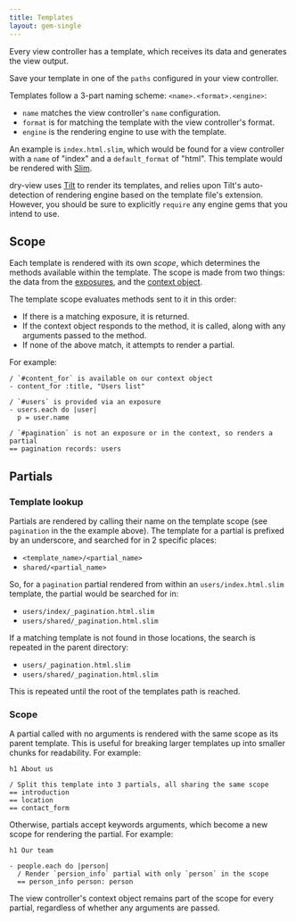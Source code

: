 ```yaml
---
title: Templates
layout: gem-single
---
```


Every view controller has a template, which receives its data and generates the view output.

Save your template in one of the `paths` configured in your view controller.

Templates follow a 3-part naming scheme: `<name>.<format>.<engine>`:

- `name` matches the view controller's `name` configuration.
- `format` is for matching the template with the view controller's format.
- `engine` is the rendering engine to use with the template.

An example is `index.html.slim`, which would be found for a view controller with a `name` of "index" and a `default_format` of "html". This template would be rendered with [Slim](http://slim-lang.com).

dry-view uses [Tilt](https://github.com/rtomayko/tilt) to render its templates, and relies upon Tilt's auto-detection of rendering engine based on the template file's extension. However, you should be sure to explicitly `require` any engine gems that you intend to use.

## Scope

Each template is rendered with its own _scope_, which determines the methods available within the template. The scope is made from two things: the data from the [exposures](/gems/dry-view/exposures/), and the [context object](/gems/dry-view/context/).

The template scope evaluates methods sent to it in this order:

- If there is a matching exposure, it is returned.
- If the context object responds to the method, it is called, along with any arguments passed to the method.
- If none of the above match, it attempts to render a partial.

For example:

```slim
/ `#content_for` is available on our context object
- content_for :title, "Users list"

/ `#users` is provided via an exposure
- users.each do |user|
  p = user.name

/ `#pagination` is not an exposure or in the context, so renders a partial
== pagination records: users
```

## Partials

### Template lookup

Partials are rendered by calling their name on the template scope (see `pagination` in the the example above). The template for a partial is prefixed by an underscore, and searched for in 2 specific places:

- `<template_name>/<partial_name>`
- `shared/<partial_name>`

So, for a `pagination` partial rendered from within an `users/index.html.slim` template, the partial would be searched for in:

- `users/index/_pagination.html.slim`
- `users/shared/_pagination.html.slim`

If a matching template is not found in those locations, the search is repeated in the parent directory:

- `users/_pagination.html.slim`
- `users/shared/_pagination.html.slim`

This is repeated until the root of the templates path is reached.

### Scope

A partial called with no arguments is rendered with the same scope as its parent template. This is useful for breaking larger templates up into smaller chunks for readability. For example:

```slim
h1 About us

/ Split this template into 3 partials, all sharing the same scope
== introduction
== location
== contact_form
```

Otherwise, partials accept keywords arguments, which become a new scope for rendering the partial. For example:

```slim
h1 Our team

- people.each do |person|
  / Render `persion_info` partial with only `person` in the scope
  == person_info person: person
```

The view controller's context object remains part of the scope for every partial, regardless of whether any arguments are passed.
